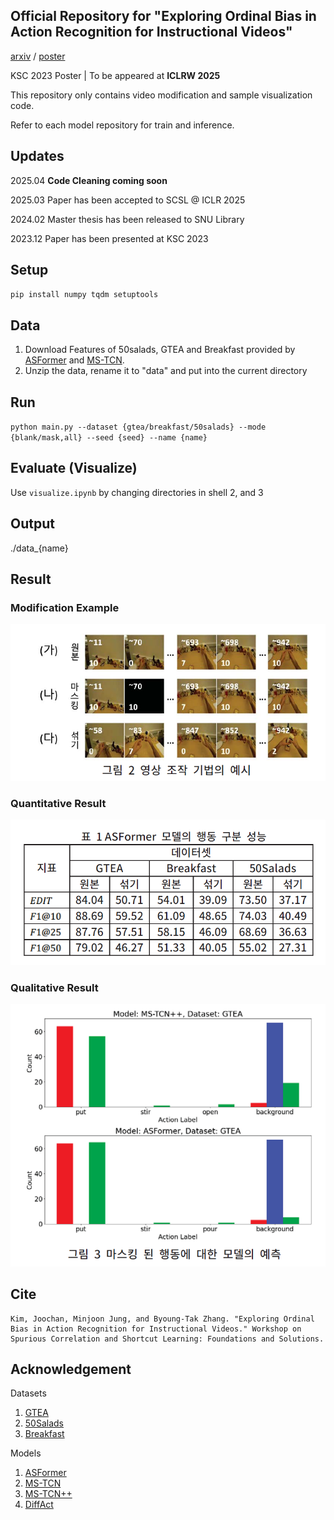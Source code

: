 ## Official Repository for "Exploring Ordinal Bias in Action Recognition for Instructional Videos"

[arxiv](https://arxiv.org/abs/2504.06580) / [poster](https://tikatoka.github.io/data/32.pdf)

KSC 2023 Poster | To be appeared at **ICLRW 2025**

This repository only contains video modification and sample visualization code. 

Refer to each model repository for train and inference.


## Updates
2025.04 **Code Cleaning coming soon**

2025.03 Paper has been accepted to SCSL @ ICLR 2025

2024.02 Master thesis has been released to SNU Library

2023.12 Paper has been presented at KSC 2023

## Setup
`pip install numpy tqdm setuptools`

## Data
1. Download Features of 50salads, GTEA and Breakfast provided by [ASFormer](https://github.com/ChinaYi/ASFormer) and [MS-TCN](https://github.com/yabufarha/ms-tcn).
2. Unzip the data, rename it to "data" and put into the current directory

## Run
`python main.py --dataset {gtea/breakfast/50salads} --mode {blank/mask,all} --seed {seed} --name {name}`

## Evaluate (Visualize)
Use `visualize.ipynb` by changing directories in shell 2, and 3

## Output
./data_{name}

## Result
### Modification Example
![Modification](images/modification.png)
### Quantitative Result
![Quantitative](images/quantitative.png)
### Qualitative Result
![Qualitative](images/qualitative.png)

## Cite
```
Kim, Joochan, Minjoon Jung, and Byoung-Tak Zhang. "Exploring Ordinal Bias in Action Recognition for Instructional Videos." Workshop on Spurious Correlation and Shortcut Learning: Foundations and Solutions.
```

## Acknowledgement
Datasets
1. [GTEA](https://cbs.ic.gatech.edu/fpv/)
2. [50Salads](https://cvip.computing.dundee.ac.uk/datasets/foodpreparation/50salads/)
3. [Breakfast](https://serre-lab.clps.brown.edu/resource/breakfast-actions-dataset/)

Models
1. [ASFormer](https://github.com/ChinaYi/ASFormer)
2. [MS-TCN](https://github.com/yabufarha/ms-tcn)
3. [MS-TCN++](https://github.com/sj-li/MS-TCN2)
4. [DiffAct](https://github.com/Finspire13/DiffAct)
